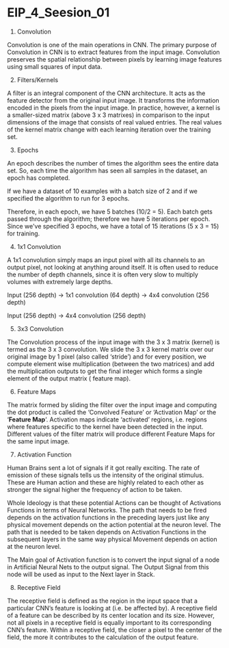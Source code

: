 # EIP_4_Seesion_01



1. Convolution

Convolution is one of the main operations in CNN. The primary purpose of Convolution in CNN is to extract features from the input image. Convolution preserves the spatial relationship between pixels by learning image features using small squares of input data.

2. Filters/Kernels

A filter is an integral component of the CNN architecture. It acts as the feature detector from the original input image. It transforms the information encoded in the pixels from the input image.  In practice, however, a kernel is a smaller-sized matrix (above 3 x 3 matrixes) in comparison to the input dimensions of the image that consists of real valued entries. The real values of the kernel matrix change with each learning iteration over the training set.

3. Epochs

An epoch describes the number of times the algorithm sees the entire data set. So, each time the algorithm has seen all samples in the dataset, an epoch has completed.

If we have a dataset of 10 examples with a batch size of 2 and if we specified the algorithm to run for 3 epochs.

Therefore, in each epoch, we have 5 batches (10/2 = 5). Each batch gets passed through the algorithm; therefore we have 5 iterations per epoch. Since we've specified 3 epochs, we have a total of 15 iterations   (5 x 3 = 15) for training.

4. 1x1 Convolution

A 1x1 convolution simply maps an input pixel with all its channels to an output pixel, not looking at anything around itself. It is often used to reduce the number of depth channels, since it is often very slow to multiply volumes with extremely large depths.

Input (256 depth) -> 1x1 convolution (64 depth) -> 4x4 convolution (256 depth)

Input (256 depth) -> 4x4 convolution (256 depth)

5. 3x3 Convolution

The Convolution process of the input image with the 3 x 3 matrix (kernel) is termed as the 3 x 3 convolution. We slide the 3 x 3 kernel matrix over our original image by 1 pixel (also called ‘stride’) and for every position, we compute element wise multiplication (between the two matrices) and add the multiplication outputs to get the final integer which forms a single element of the output matrix ( feature map).

6. Feature Maps

The matrix formed by sliding the filter over the input image and computing the dot product is called the ‘Convolved Feature’ or ‘Activation Map’ or the ‘**Feature Map**‘. Activation maps indicate ‘activated’ regions, i.e. regions where features specific to the kernel have been detected in the input. Different values of the filter matrix will produce different Feature Maps for the same input image.

7. Activation Function

Human Brains sent a lot of signals if it got really exciting. The rate of emission of these signals tells us the intensity of the original stimulus. These are Human action and these are highly related to each other as stronger the signal higher the frequency of action to be taken.

Whole Ideology is that these potential Actions can be thought of Activations Functions in terms of Neural Networks. The path that needs to be fired depends on the activation functions in the preceding layers just like any physical movement depends on the action potential at the neuron level. The path that is needed to be taken depends on Activation Functions in the subsequent layers in the same way physical Movement depends on action at the neuron level.

The Main goal of Activation function is to convert the input signal of a node in Artificial Neural Nets to the output signal. The Output Signal from this node will be used as input to the Next layer in Stack.

8. Receptive Field

The receptive field is defined as the region in the input space that a particular CNN’s feature is looking at (i.e. be affected by). A receptive field of a feature can be described by its center location and its size. However, not all pixels in a receptive field is equally important to its corresponding CNN’s feature. Within a receptive field, the closer a pixel to the center of the field, the more it contributes to the calculation of the output feature.
